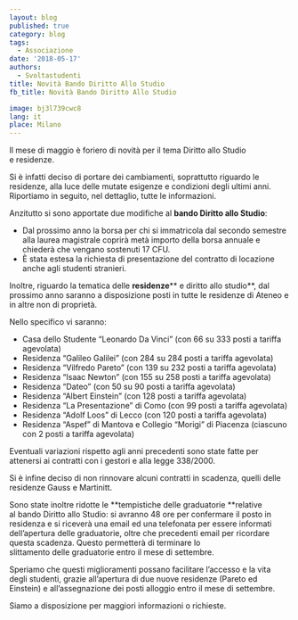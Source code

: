 ```yaml
---
layout: blog
published: true
category: blog
tags:
  - Associazione
date: '2018-05-17'
authors:
  - Svoltastudenti
title: Novità Bando Diritto Allo Studio
fb_title: Novità Bando Diritto Allo Studio

image: bj3l739cwc8
lang: it
place: Milano
---
```


Il mese di maggio è foriero di novità per il tema Diritto allo Studio e residenze.

Si è infatti deciso di portare dei cambiamenti, soprattutto riguardo le residenze, alla luce delle mutate esigenze e condizioni degli ultimi anni. Riportiamo in seguito, nel dettaglio, tutte le informazioni.

Anzitutto si sono apportate due modifiche al **bando Diritto allo Studio**:

*   Dal prossimo anno la borsa per chi si immatricola dal secondo semestre alla laurea magistrale coprirà metà importo della borsa annuale e chiederà che vengano sostenuti 17 CFU.
*   È stata estesa la richiesta di presentazione del contratto di locazione anche agli studenti stranieri.

Inoltre, riguardo la tematica delle **residenze**** e diritto allo studio**, dal prossimo anno saranno a disposizione posti in tutte le residenze di Ateneo e in altre non di proprietà.

Nello specifico vi saranno:

*   Casa dello Studente “Leonardo Da Vinci” (con 66 su 333 posti a tariffa agevolata)
*   Residenza “Galileo Galilei” (con 284 su 284 posti a tariffa agevolata)
*   Residenza “Vilfredo Pareto” (con 139 su 232 posti a tariffa agevolata)
*   Residenza “Isaac Newton” (con 155 su 258 posti a tariffa agevolata)
*   Residenza “Dateo” (con 50 su 90 posti a tariffa agevolata)
*   Residenza “Albert Einstein” (con 128 posti a tariffa agevolata)
*   Residenza “La Presentazione” di Como (con 99 posti a tariffa agevolata)
*   Residenza “Adolf Loos” di Lecco (con 120 posti a tariffa agevolata)
*   Residenza “Aspef” di Mantova e Collegio “Morigi” di Piacenza (ciascuno con 2 posti a tariffa agevolata)

Eventuali variazioni rispetto agli anni precedenti sono state fatte per attenersi ai contratti con i gestori e alla legge 338/2000. 

Si è infine deciso di non rinnovare alcuni contratti in scadenza, quelli delle residenze Gauss e Martinitt.

Sono state inoltre ridotte le **tempistiche delle graduatorie **relative al bando Diritto allo Studio: si avranno 48 ore per confermare il posto in residenza e si riceverà una email ed una telefonata per essere informati dell’apertura delle graduatorie, oltre che precedenti email per ricordare questa scadenza. Questo permetterà di terminare lo slittamento delle graduatorie entro il mese di settembre.

Speriamo che questi miglioramenti possano facilitare l’accesso e la vita degli studenti, grazie all’apertura di due nuove residenze (Pareto ed Einstein) e all’assegnazione dei posti alloggio entro il mese di settembre.

Siamo a disposizione per maggiori informazioni o richieste.

